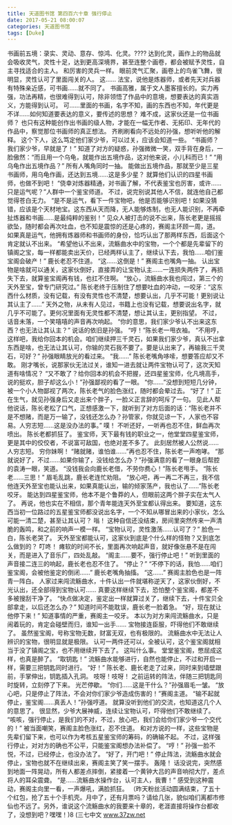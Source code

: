 ```yaml
---
title: 天道图书馆 第四百六十章 强行停止
date: 2017-05-21 08:00:07
categories: 天道图书馆
tags: [Duke]
---
```


书画前五境：录实、灵动、意存、惊鸿、化灵。????
达到化灵，画作上的物品就会吸收灵气，灵性十足，达到更高深境界，甚至连整个画卷，都会被赋予灵性，自主寻找适合的主人。
和厉害的灵兵一样。
眼前灵气汇聚，画卷上的鸟雀飞舞，很明显，灵性认可了里面闯关的人。
这……
法宝，说他是炼器师，或者先天对兵器有特殊亲近感，可书画……就不同了。
书画高雅，属于文人墨客擅长的。实力再强，功法再精，也很难得到认可，除非领悟了作品中的意境，想要表达的真实涵义，方能得到认可。
可……里面的书画，名字不知，画的东西也不知，年代更是不详……如何知道要表达的意义，要传述的思想？
难不成，这家伙还是一位书画师？
也只有这种能创作出书画的级人物，才能在一幅无作者、无拓印、无年代的作品中，察觉那位书画师的真正想法。
齐刷刷看向不远处的孙强，想听听他的解释。
这个下人，这么笃定他们家少爷，可以过关，应该会知道一些。
“书画师？我们家少爷，早就是了！”
知道了对方的疑惑，孙强微微一笑，双手背在身后，一脸傲然：“而且用一个乌龟，就能作出五境作品，这对他来说，小儿科而已！”
“用乌龟作出五境作品？”
所有人嘴角同时一抽。
能做出五境作品，那就至少是三星书画师，用乌龟作画，还达到五境……这是多少星？
就算他们认识的四星书画师，也做不到吧！
“侥幸对炼器精通，对书画了解，不代表鉴宝也厉害，或许……只是运气呢？”人群中一个鉴宝师道。
不过，说完别说其他人不信，就连他自己都觉得苍白无力。
“是不是运气，看下一件宝物吧，他是否能够识别吧！如果没猜错，应该是个天材地宝。这东西从天而降，无人能够炼制，也无人能识别，不再牵扯炼器和书画……是最纯粹的鉴别！”
见众人被打击的说不出来，陈长老更是摇摇欲坠，随时都会再次吐血，也不知是震惊的还是心疼的，赛阁主环顾一周，道。
如果真是运气，他拥有炼器师和书画师的身份，恰巧认出了那两样东西，后面这个肯定就认不出来。
“希望他认不出来，流觞曲水中的宝物，一个个都是先辈留下的镇阁之宝，每一样都能卖出天价，已经两样认主了，继续认下去，我怕……咱们鉴宝阁会破产！”
鹿长老忍不住道。
“这……这倒是！”
赛阁主也嘴角一抽。
认出宝物是啥就可以通关，这家伙倒好，直接弄的让宝物认主……一连损失两件了，再损失下去，就算鉴宝阁再有钱，也扛不住啊。
“放心，流觞曲水我也闯过，第三个的天外至宝，曾专门研究过。”
陈长老终于压制住了想要吐血的冲动，一咬牙：“这东西什么材质，没有记载，有没有灵性也不清楚，想要认出，几乎不可能！更别说让其认主了……”
天外之物，从未有人见过，书籍上也没有记载，想要说出名字，就几乎不可能了。更何况里面有无灵性都不清楚，想让其认主，更别指望。
不过，话音未落，一个笑嘻嘻的声音再次响起。
“你的意思，我们家少爷认不出来这东西？也无法让其认主？”
说话的依旧是孙强。
“哼！”陈长老一甩衣袖。
“不用哼，这样吧，我给你回本的机会。咱们继续押三千灵石，如果我们家少爷，真认不出拿东西是啥，也无法让其认可，你输的灵石我不要了。要是认出来了，再输我三千灵石，可好？”
孙强眼睛放光的看过来。
“我……”
陈长老嘴角哆嗦，想要答应却又不敢。
刚才嘴长，说那家伙无法过关，谁知一进去就让两件宝物认可了，这次天知道有啥情况？
“又不敢了？给你回本的机会不把握，还四星鉴宝师，化凡境高手，说的挺欢，胆子却这么小！”孙强鄙视的看了一眼。
“你……”没想到短短几分钟，被一个小人物鄙视了两次，陈长老气的脸色涨红，随时都会晕过去。
“好了！”
正在生气，就见孙强身后又走出来个胖子，一脸义正言辞的呵斥了一句。
见此人帮他说话，陈长老松了口气，正想感激一下，就听到了对方后面的话：“陈长老并不是不想赌，而是万一输了，没钱还怎么办？孙管家，你就见谅一下，人家也不容易。人穷志短……这是没办法的事。”
噗！
不听还好，一听再也忍不住，鲜血再次喷出。
陈长老都抓狂了。
鉴宝师，天下最有钱的职业之一，他堂堂四星鉴宝师，更是其中的佼佼者，不说富可敌国，也绝对差不多了。
此刻居然被人公然说……人穷志短。
穷你妹啊！
“赌就赌，谁怕谁……”再也忍不住，陈长老一声咆哮。
“那就说好了，不过……如果你输了，没钱给怎么办？”孙强满意的看了一眼身后帮腔的袁涛一眼，笑道。
“没钱我会向鹿长老借，不劳你费心！”陈长老甩手。
“陈长老……三思！”
眉毛乱跳，鹿长老连忙劝阻。
“放心吧，再一再二不再三，我不信他连天外至宝也能认出来，如果真能认出，输的倾家荡产，我也认了……”陈长老咬牙。
能达到四星鉴宝师，他本不是个鲁莽的人，但眼前这两个胖子实在太气人了。
再说，他也实在不相信，那个青年能连天外至宝都认得出来。
要知道，这东西当初一位路过的五星鉴宝师都没说出名字，一个不知从哪冒出来的小家伙，怎么可能一清二楚，甚至让其认可？
嗡！
这种自信还没结束，房间里突然传来一声清脆的轰鸣，和之前的响声一模一样。
“宝物认可，灵性激荡……认可了？”
脸色一白，陈长老哭了。
天外至宝都能认可，这家伙到底是个什么样的怪物？又到底怎么做到的？
叮咚！
瘫软的时间不长，里面再次响起声音，就好像张悬不是在闯关，而是进入了音乐厂，四处乱敲。
“阁主……要不，强行停止吧！”
听到里面的声音接二连三的响起，鹿长老也忍不住了。
“停止？”
“不停下的话，我怕……咱们鉴宝阁，会被他鉴定的倒闭……”
鹿长老嘴角抽搐。
“这……”
赛阁主脸色也是一阵青一阵白。
人家过来闯流觞曲水，十件认出一件就堪称逆天了，这家伙倒好，不光认出，还全部得到宝物认可……
真要这样继续下去，恐怕整个鉴宝阁，都差不多被搜刮干净了。
“快点做决定，鉴定出一样就算过关了，继续下去，十件宝贝全部拿走，以后还怎么办？”
知道时间不能耽误，鹿长老一脸着急。
“好，现在就让他停下来！”
知道事情的严重，赛阁主一咬牙。
本以为对方来闯流觞曲水，只是闹着玩的，肯定会碰壁而归，谁知一出手……
宝物接连臣服，吓得他们不敢继续了。
虽然鉴宝阁，号称宝物无数，财富无双，也有极限的。
流觞曲水中无法让人辨识的宝物，很明显就是极限。
认可一两件还可以，全被认可，这个鉴宝阁就相当于没了镇阁之宝，也不用继续开下去了。
这叫什么事。
堂堂鉴宝阁，憋屈成这样，也真是醉了。
“取钥匙！”
流觞曲水能够进行，自然也能停止，不过和开启一样，需要三把钥匙同时进行。
“好！”
陈长老、鹿长老走了过来，同时来到墙壁跟前，手掌伸出，钥匙插入孔洞。
吱呀！吱呀！
之前运转的阵法，伴随三把钥匙同时旋转，立刻停了下来。
光芒停歇。
“你们……这是干什么？”孙强眉毛一皱。
“放心吧，只是停止了阵法，不会对你们家少爷造成伤害的！”赛阁主道。
“输不起就停止，鉴宝阁……真丢人！”孙强哼道。
就算没听到他们的交流，也知道这几个人的意思了。
很显然，少爷大展神威，连续让宝物认可，吓得他们不敢继续了。
“咳咳，强行停止，是我们的不对，不过，放心吧，我们会给你们家少爷一个交代的！”
被当面嘲笑，赛阁主脸色涨红，忍不住道。
和对方说的一样，这些宝物是先辈们留下来，也可以作为考核五星鉴宝师的筹码，的确输不起。
不过，这样强行停止，对对方的确也不公平，只能鉴宝阁想办法补偿了。
“哼！”
孙强一脸不悦，不过，已经停止，也没办法了。
“好了，开门吧！”
停止阵法，流觞曲水就会停止，宝物也就不在继续出来，赛阁主笑了笑一摆手。
轰隆！
话没说完，突然感到地面一阵晃动，所有人都差点摔倒，紧接着一个黄钟大吕的声音响彻大厅，差点将人的耳朵震聋。
“是……流觞曲水操作台，认可主人，我曹！”
感受到这种震动，赛阁主向里一看，一声爆吼，满脸抓狂。
（昨天粉丝活动圆满结束，了五十个红包，抢了五十个手机壳。月中了，还有月票吗？请给几张，貌似咱们离都市修仙也不远了。另外，谁说这个流觞曲水的我要来十章的，老涯直接将操作台都收了，没想到吧？嘿嘿！)8
(三七中文 www.37zw.net